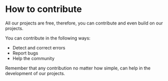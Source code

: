 # How to contribute

All our projects are free, therefore, you can contribute and even build on our projects.

You can contribute in the following ways:

* Detect and correct errors
* Report bugs
* Help the community

Remember that any contribution no matter how simple, can help in the development of our projects.
